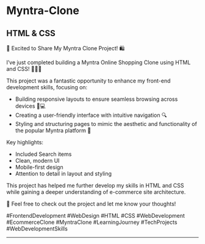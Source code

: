 # Myntra-Clone
HTML &amp; CSS
--- 
 
🚀 Excited to Share My Myntra Clone Project! 🛍️ 
 
I’ve just completed building a Myntra Online Shopping Clone using HTML and CSS! 🎨👨‍💻 
 
This project was a fantastic opportunity to enhance my front-end development skills, focusing on: 
 
- Building responsive layouts to ensure seamless browsing across devices 📱💻 
- Creating a user-friendly interface with intuitive navigation 🔍 
- Styling and structuring pages to mimic the aesthetic and functionality of the popular Myntra platform 🌟 
 
Key highlights: 
- Included Search items
- Clean, modern UI 
- Mobile-first design 
- Attention to detail in layout and styling 
 
This project has helped me further develop my skills in HTML and CSS while gaining a deeper understanding of e-commerce site architecture. 
 
🔗 Feel free to check out the project and let me know your thoughts! 
 
#FrontendDevelopment #WebDesign #HTML #CSS #WebDevelopment #EcommerceClone #MyntraClone #LearningJourney #TechProjects #WebDevelopmentSkills 
 
---
